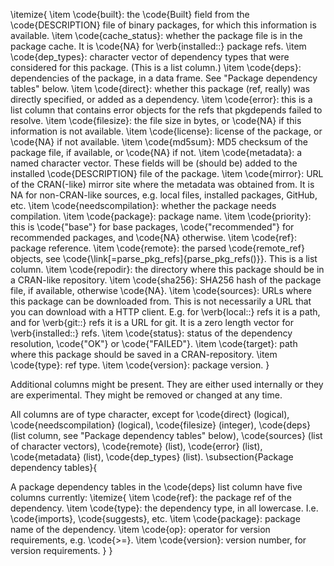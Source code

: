 \itemize{
\item \code{built}: the \code{Built} field from the \code{DESCRIPTION} file of binary
packages, for which this information is available.
\item \code{cache_status}: whether the package file is in the package cache.
It is \code{NA} for \verb{installed::} package refs.
\item \code{dep_types}: character vector of dependency types that were
considered for this package. (This is a list column.)
\item \code{deps}: dependencies of the package, in a data frame. See
"Package dependency tables" below.
\item \code{direct}: whether this package (ref, really) was directly specified,
or added as a dependency.
\item \code{error}: this is a list column that contains error objects for the
refs that pkgdepends failed to resolve.
\item \code{filesize}: the file size in bytes, or \code{NA} if this information is
not available.
\item \code{license}: license of the package, or \code{NA} if not available.
\item \code{md5sum}: MD5 checksum of the package file, if available, or \code{NA} if
not.
\item \code{metadata}: a named character vector. These fields will be (should be)
added to the installed \code{DESCRIPTION} file of the package.
\item \code{mirror}: URL of the CRAN(-like) mirror site where the metadata was
obtained from. It is NA for non-CRAN-like sources, e.g. local files,
installed packages, GitHub, etc.
\item \code{needscompilation}: whether the package needs compilation.
\item \code{package}: package name.
\item \code{priority}: this is \code{"base"} for base packages, \code{"recommended"} for
recommended packages, and \code{NA} otherwise.
\item \code{ref}: package reference.
\item \code{remote}: the parsed \code{remote_ref} objects, see \code{\link[=parse_pkg_refs]{parse_pkg_refs()}}.
This is a list column.
\item \code{repodir}: the directory where this package should be in a CRAN-like
repository.
\item \code{sha256}: SHA256 hash of the package file, if available, otherwise
\code{NA}.
\item \code{sources}: URLs where this package can be downloaded from. This is not
necessarily a URL that you can download with a HTTP client. E.g. for
\verb{local::} refs it is a path, and for \verb{git::} refs it is a URL for git.
It is a zero length vector for \verb{installed::} refs.
\item \code{status}: status of the dependency resolution, \code{"OK"} or \code{"FAILED"}.
\item \code{target}: path where this package should be saved in a CRAN-repository.
\item \code{type}: ref type.
\item \code{version}: package version.
}

Additional columns might be present. They are either used internally or
they are experimental. They might be removed or changed at any time.

All columns are of type character, except for \code{direct} (logical),
\code{needscompilation} (logical), \code{filesize} (integer), \code{deps} (list column, see
"Package dependency tables" below), \code{sources} (list of character vectors),
\code{remote} (list), \code{error} (list), \code{metadata} (list), \code{dep_types} (list).
\subsection{Package dependency tables}{

A package dependency tables in the \code{deps} list column have five columns
currently:
\itemize{
\item \code{ref}: the package ref of the dependency.
\item \code{type}: the dependency type, in all lowercase. I.e. \code{imports},
\code{suggests}, etc.
\item \code{package}: package name of the dependency.
\item \code{op}: operator for version requirements, e.g. \code{>=}.
\item \code{version}: version number, for version requirements.
}
}
